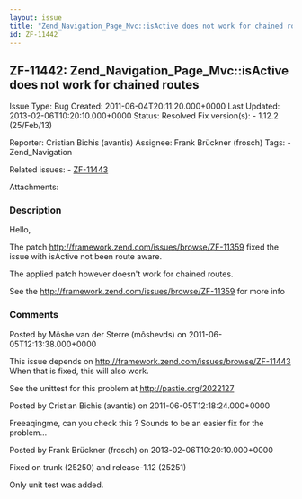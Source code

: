 ```yaml
---
layout: issue
title: "Zend_Navigation_Page_Mvc::isActive does not work for chained routes"
id: ZF-11442
---
```


ZF-11442: Zend\_Navigation\_Page\_Mvc::isActive does not work for chained routes
--------------------------------------------------------------------------------

 Issue Type: Bug Created: 2011-06-04T20:11:20.000+0000 Last Updated: 2013-02-06T10:20:10.000+0000 Status: Resolved Fix version(s): - 1.12.2 (25/Feb/13)
 
 Reporter:  Cristian Bichis (avantis)  Assignee:  Frank Brückner (frosch)  Tags: - Zend\_Navigation
 
 Related issues: - [ZF-11443](/issues/browse/ZF-11443)
 
 Attachments: 
### Description

Hello,

The patch <http://framework.zend.com/issues/browse/ZF-11359> fixed the issue with isActive not been route aware.

The applied patch however doesn't work for chained routes.

See the <http://framework.zend.com/issues/browse/ZF-11359> for more info

 

 

### Comments

Posted by Môshe van der Sterre (môshevds) on 2011-06-05T12:13:38.000+0000

This issue depends on <http://framework.zend.com/issues/browse/ZF-11443> When that is fixed, this will also work.

See the unittest for this problem at <http://pastie.org/2022127>

 

 

Posted by Cristian Bichis (avantis) on 2011-06-05T12:18:24.000+0000

Freeaqingme, can you check this ? Sounds to be an easier fix for the problem...

 

 

Posted by Frank Brückner (frosch) on 2013-02-06T10:20:10.000+0000

Fixed on trunk (25250) and release-1.12 (25251)

Only unit test was added.

 

 